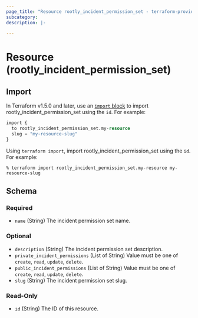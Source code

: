 ```yaml
---
page_title: "Resource rootly_incident_permission_set - terraform-provider-rootly"
subcategory:
description: |-
    
---
```


# Resource (rootly_incident_permission_set)





## Import

In Terraform v1.5.0 and later, use an [`import` block](https://developer.hashicorp.com/terraform/language/import) to import rootly_incident_permission_set using the `id`. For example:

```terraform
import {
  to rootly_incident_permission_set.my-resource
  slug = "my-resource-slug"
}
```

Using `terraform import`, import rootly_incident_permission_set using the `id`. For example:

```console
% terraform import rootly_incident_permission_set.my-resource my-resource-slug
```

<!-- schema generated by tfplugindocs -->
## Schema

### Required

- `name` (String) The incident permission set name.

### Optional

- `description` (String) The incident permission set description.
- `private_incident_permissions` (List of String) Value must be one of `create`, `read`, `update`, `delete`.
- `public_incident_permissions` (List of String) Value must be one of `create`, `read`, `update`, `delete`.
- `slug` (String) The incident permission set slug.

### Read-Only

- `id` (String) The ID of this resource.
